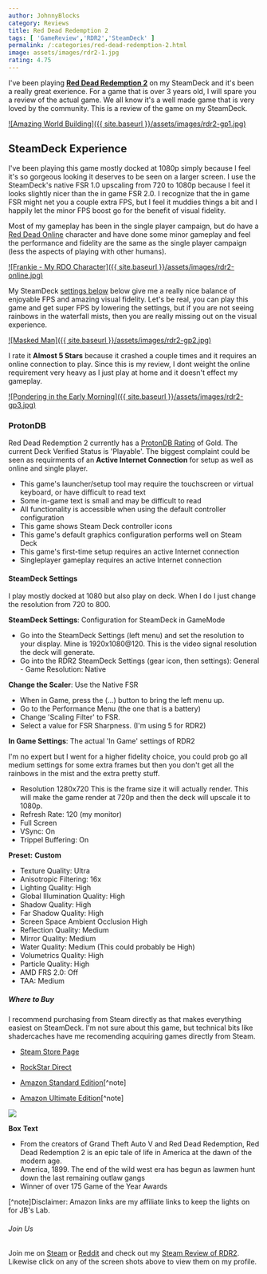 ```yaml
---
author: JohnnyBlocks
category: Reviews
title: Red Dead Redemption 2
tags: [ 'GameReview','RDR2','SteamDeck' ]
permalink: /:categories/red-dead-redemption-2.html
image: assets/images/rdr2-1.jpg
rating: 4.75
---
```


I've been playing [**Red Dead Redemption 2**](https://store.steampowered.com/app/1174180/Red_Dead_Redemption_2/) on my SteamDeck and it's been a really great exerience.<!--more-->  For a game that is over 3 years old, I will spare you a review of the actual game.  We all know it's a well made game that is very loved by the community.  This is a review of the game on my SteamDeck.

[![Amazing World Building]({{ site.baseurl }}/assets/images/rdr2-gp1.jpg)](https://steamcommunity.com/sharedfiles/filedetails/?id=2901677648)

## SteamDeck Experience

I've been playing this game mostly docked at 1080p simply because I feel it's so gorgeous looking it deserves to be seen on a larger screen.   I use the SteamDeck's native FSR 1.0 upscaling from 720 to 1080p because I feel it looks slightly nicer than the in game FSR 2.0.  I recognize that the in game FSR might net you a couple extra FPS, but I feel it muddies things a bit and I happily let the minor FPS boost go for the benefit of visual fidelity.

Most of my gameplay has been in the single player campaign, but do have a [Red Dead Online](https://steamcommunity.com/sharedfiles/filedetails/?id=2901957434) character and have done some minor gameplay and feel the performance and fidelity are the same as the single player campaign (less the aspects of playing with other humans).  

[![Frankie - My RDO Character]({{ site.baseurl }}/assets/images/rdr2-online.jpg)](https://steamcommunity.com/sharedfiles/filedetails/?id=2901957434)  

My SteamDeck [settings below](#steamdeck-settings) below give me a really nice balance of enjoyable FPS and amazing visual fidelity.  Let's be real, you can play this game and get super FPS by lowering the settings, but if you are not seeing rainbows in the waterfall mists, then you are really missing out on the visual experience.

[![Masked Man]({{ site.baseurl }}/assets/images/rdr2-gp2.jpg)](https://steamcommunity.com/sharedfiles/filedetails/?id=2901677617)

I rate it **Almost 5 Stars** because it crashed a couple times and it requires an online connection to play.  Since this is my review, I dont weight the online requirement very heavy as I just play at home and it doesn't effect my gameplay.

[![Pondering in the Early Morning]({{ site.baseurl }}/assets/images/rdr2-gp3.jpg)](https://steamcommunity.com/sharedfiles/filedetails/?id=2913936651)

### ProtonDB

Red Dead Redemption 2 currently has a [ProtonDB Rating](https://www.protondb.com/app/1174180) of Gold.  The current Deck Verified Status is 'Playable'.  The biggest complaint could be seen as requirments of an **Active Internet Connection** for setup as well as online and single player.

- This game's launcher/setup tool may require the touchscreen or virtual keyboard, or have difficult to read text
- Some in-game text is small and may be difficult to read
- All functionality is accessible when using the default controller configuration
- This game shows Steam Deck controller icons
- This game's default graphics configuration performs well on Steam Deck
- This game's first-time setup requires an active Internet connection
- Singleplayer gameplay requires an active Internet connection

#### SteamDeck Settings

I play mostly docked at 1080 but also play on deck. When I do I just change the resolution from 720 to 800.

**SteamDeck Settings**: Configuration for SteamDeck in GameMode

- Go into the SteamDeck Settings (left menu) and set the resolution to your display. Mine is 1920x1080@120. This is the video signal resolution the deck will generate.
- Go into the RDR2 SteamDeck Settings (gear icon, then settings): General - Game Resolution: Native

**Change the Scaler**: Use the Native FSR

- When in Game, press the (...) button to bring the left menu up.
- Go to the Performance Menu (the one that is a battery)
- Change 'Scaling Filter' to FSR.
- Select a value for FSR Sharpness. (I'm using 5 for RDR2)

**In Game Settings**: The actual 'In Game' settings of RDR2

I'm no expert but I went for a higher fidelity choice, you could prob go all medium settings for some extra frames but then you don't get all the rainbows in the mist and the extra pretty stuff.

- Resolution 1280x720 This is the frame size it will actually render.
This will make the game render at 720p and then the deck will upscale it to 1080p.
- Refresh Rate: 120 (my monitor)
- Full Screen
- VSync: On
- Trippel Buffering: On

**Preset:** **Custom**

- Texture Quality: Ultra
- Anisotropic Filtering: 16x
- Lighting Quality: High
- Global Illumination Quality: High
- Shadow Quality: High
- Far Shadow Quality: High
- Screen Space Ambient Occlusion High
- Reflection Quality: Medium
- Mirror Quality: Medium
- Water Quality: Medium (This could probably be High)
- Volumetrics Quality: High
- Particle Quality: High
- AMD FRS 2.0: Off
- TAA: Medium

##### Where to Buy

I recommend purchasing from Steam directly as that makes everything easiest on SteamDeck.  I'm not sure about this game, but technical bits like shadercaches have me recomending acquiring games directly from Steam.

- [Steam Store Page](https://store.steampowered.com/app/1174180/Red_Dead_Redemption_2/)

- [RockStar Direct](https://www.rockstargames.com/reddeadredemption2/order)

- [Amazon Standard Edition](https://amzn.to/3GNY5sF)[^note]

- [Amazon Ultimate Edition](https://amzn.to/3GITBUp)[^note]

<a href="https://www.amazon.com/Red-Dead-Redemption-Online-Game/dp/B082JYRDWP?crid=390ZQ2XAAXW4L&keywords=red%2Bdead%2Bredemption%2B2%2Bpc&qid=1673961386&sprefix=red%2Bdead%2Bredemption%2B2%2Bp%2Caps%2C112&sr=8-1&th=1&linkCode=li2&tag=johnnyblocks.com-20&linkId=f25e92ca0813fb77ae9097c5075d6745&language=en_US&ref_=as_li_ss_il" target="_blank"><img border="0" src="//ws-na.amazon-adsystem.com/widgets/q?_encoding=UTF8&ASIN=B082JYRDWP&Format=_SL160_&ID=AsinImage&MarketPlace=US&ServiceVersion=20070822&WS=1&tag=johnnyblocks.com-20&language=en_US" ></a><img src="https://ir-na.amazon-adsystem.com/e/ir?t=johnnyblocks.com-20&language=en_US&l=li2&o=1&a=B082JYRDWP" width="1" height="1" border="0" alt="" style="border:none !important; margin:0px !important;" />

**Box** **Text**

- From the creators of Grand Theft Auto V and Red Dead Redemption, Red Dead Redemption 2 is an epic tale of life in America at the dawn of the modern age.
- America, 1899. The end of the wild west era has begun as lawmen hunt down the last remaining outlaw gangs
- Winner of over 175 Game of the Year Awards

[^note]Disclaimer: Amazon links are my affiliate links to keep the lights on for JB's Lab.

###### Join Us

Join me on [Steam](https://steamcommunity.com/groups/JBs-Lab) or [Reddit](https://reddit.com/JohnnyBlocks) and check out my [Steam Review of RDR2](https://steamcommunity.com/id/JohnnyBlocks/recommended/1174180).  Likewise click on any of the screen shots above to view them on my profile.
